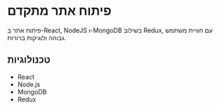 # פיתוח אתר מתקדם

פיתוח אתר ב-React, NodeJS ו-MongoDB בשילוב Redux, עם חוויית משתמש גבוהה ולוגיקות ברורות.

##  טכנולוגיות
- React 
- Node.js 
- MongoDB 
- Redux
